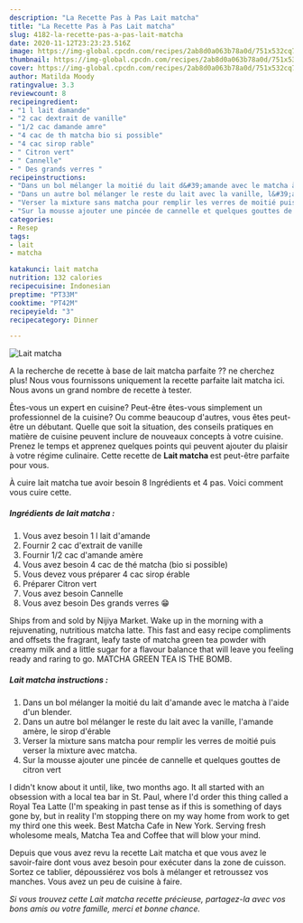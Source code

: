```yaml
---
description: "La Recette Pas à Pas Lait matcha"
title: "La Recette Pas à Pas Lait matcha"
slug: 4182-la-recette-pas-a-pas-lait-matcha
date: 2020-11-12T23:23:23.516Z
image: https://img-global.cpcdn.com/recipes/2ab8d0a063b78a0d/751x532cq70/lait-matcha-photo-principale-de-la-recette.jpg
thumbnail: https://img-global.cpcdn.com/recipes/2ab8d0a063b78a0d/751x532cq70/lait-matcha-photo-principale-de-la-recette.jpg
cover: https://img-global.cpcdn.com/recipes/2ab8d0a063b78a0d/751x532cq70/lait-matcha-photo-principale-de-la-recette.jpg
author: Matilda Moody
ratingvalue: 3.3
reviewcount: 8
recipeingredient:
- "1 l lait damande"
- "2 cac dextrait de vanille"
- "1/2 cac damande amre"
- "4 cac de th matcha bio si possible"
- "4 cac sirop rable"
- " Citron vert"
- " Cannelle"
- " Des grands verres "
recipeinstructions:
- "Dans un bol mélanger la moitié du lait d&#39;amande avec le matcha à l&#39;aide d&#39;un blender."
- "Dans un autre bol mélanger le reste du lait avec la vanille, l&#39;amande amère, le sirop d&#39;érable"
- "Verser la mixture sans matcha pour remplir les verres de moitié puis verser la mixture avec matcha."
- "Sur la mousse ajouter une pincée de cannelle et quelques gouttes de citron vert"
categories:
- Resep
tags:
- lait
- matcha

katakunci: lait matcha 
nutrition: 132 calories
recipecuisine: Indonesian
preptime: "PT33M"
cooktime: "PT42M"
recipeyield: "3"
recipecategory: Dinner

---
```



![Lait matcha](https://img-global.cpcdn.com/recipes/2ab8d0a063b78a0d/751x532cq70/lait-matcha-photo-principale-de-la-recette.jpg)

A la recherche de recette à base de lait matcha parfaite ?? ne cherchez plus! Nous vous fournissons uniquement la recette parfaite lait matcha ici. Nous avons un grand nombre de recette à tester.

Êtes-vous un expert en cuisine? Peut-être êtes-vous simplement un professionnel de la cuisine? Ou comme beaucoup d'autres, vous êtes peut-être un débutant. Quelle que soit la situation, des conseils pratiques en matière de cuisine peuvent inclure de nouveaux concepts à votre cuisine. Prenez le temps et apprenez quelques points qui peuvent ajouter du plaisir à votre régime culinaire. Cette recette de <strong> Lait matcha </strong> est peut-être parfaite pour vous.

<!--inarticleads1-->

À cuire lait matcha tue avoir besoin 8 Ingrédients et 4 pas. Voici comment vous cuire cette.

##### Ingrédients de lait matcha :

1. Vous avez besoin 1 l lait d&#39;amande
1. Fournir 2 cac d&#39;extrait de vanille
1. Fournir 1/2 cac d&#39;amande amère
1. Vous avez besoin 4 cac de thé matcha (bio si possible)
1. Vous devez vous préparer 4 cac sirop érable
1. Préparer  Citron vert
1. Vous avez besoin  Cannelle
1. Vous avez besoin  Des grands verres 😁


Ships from and sold by Nijiya Market. Wake up in the morning with a rejuvenating, nutritious matcha latte. This fast and easy recipe compliments and offsets the fragrant, leafy taste of matcha green tea powder with creamy milk and a little sugar for a flavour balance that will leave you feeling ready and raring to go. MATCHA GREEN TEA IS THE BOMB. 

<!--inarticleads2-->

##### Lait matcha instructions :

1. Dans un bol mélanger la moitié du lait d&#39;amande avec le matcha à l&#39;aide d&#39;un blender.
1. Dans un autre bol mélanger le reste du lait avec la vanille, l&#39;amande amère, le sirop d&#39;érable
1. Verser la mixture sans matcha pour remplir les verres de moitié puis verser la mixture avec matcha.
1. Sur la mousse ajouter une pincée de cannelle et quelques gouttes de citron vert


I didn&#39;t know about it until, like, two months ago. It all started with an obsession with a local tea bar in St. Paul, where I&#39;d order this thing called a Royal Tea Latte (I&#39;m speaking in past tense as if this is something of days gone by, but in reality I&#39;m stopping there on my way home from work to get my third one this week. Best Matcha Cafe in New York. Serving fresh wholesome meals, Matcha Tea and Coffee that will blow your mind. 

<!--inarticleads1-->

<p>
Depuis que vous avez revu la recette Lait matcha et que vous avez le savoir-faire dont vous avez besoin pour exécuter dans la zone de cuisson. Sortez ce tablier, dépoussiérez vos bols à mélanger et retroussez vos manches. Vous avez un peu de cuisine à faire.
</p>

<p>
<i>Si vous trouvez cette Lait matcha recette précieuse, partagez-la avec vos bons amis ou votre famille, merci et bonne chance.</i>
</p>
